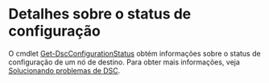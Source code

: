 # Detalhes sobre o status de configuração

O cmdlet [Get-DscConfigurationStatus](https://technet.microsoft.com/en-us/library/mt517868.aspx) obtém informações sobre o status de configuração de um nó de destino. Para obter mais informações, veja [Solucionando problemas de DSC](../dsc/troubleshooting.md).

<!--HONumber=Jun16_HO4-->


